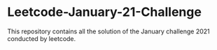 # Leetcode-January-21-Challenge
This repository contains all the solution of the January challenge 2021 conducted by leetcode.
